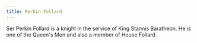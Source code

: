 ```yaml
---
title: Perkin Follard
---
```


Ser Perkin Follard is a knight in the service of King Stannis Baratheon. He is one of the Queen's Men and also a member of House Follard.


